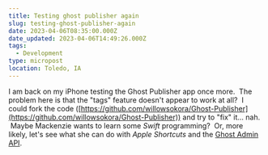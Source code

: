 ```yaml
---
title: Testing ghost publisher again
slug: testing-ghost-publisher-again
date: 2023-04-06T08:35:00.000Z
date_updated: 2023-04-06T14:49:26.000Z
tags: 
  - Development
type: micropost
location: Toledo, IA
---
```


I am back on my iPhone testing the Ghost Publisher app once more.  The problem here is that the "tags" feature doesn't appear to work at all?  I could fork the code ([https://github.com/willowsokora/Ghost-Publisher](https://github.com/willowsokora/Ghost-Publisher)) and try to "fix" it... nah.  Maybe Mackenzie wants to learn some *Swift* programming?  Or, more likely, let's see what she can do with *Apple Shortcuts* and the [Ghost Admin API]([https://ghost.org/docs/admin-api/?_ga=2.258407498.1118611505.1680637422-1629315755.1679183141](https://ghost.org/docs/admin-api/?_ga=2.258407498.1118611505.1680637422-1629315755.1679183141)).
